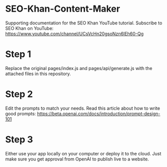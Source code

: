 # SEO-Khan-Content-Maker
Supporting documentation for the SEO Khan YouTube tutorial. Subscribe to SEO Khan on YouTube: https://www.youtube.com/channel/UCsVcHn20gsoNzn6lEh60-Qg
# Step 1
Replace the original pages/index.js and pages/api/generate.js with the attached files in this repository.
# Step 2
Edit the prompts to match your needs. Read this article about how to write good prompts: https://beta.openai.com/docs/introduction/prompt-design-101
# Step 3
Either use your app locally on your computer or deploy it to the cloud. Just make sure you get approval from OpenAI to publish live to a website.
